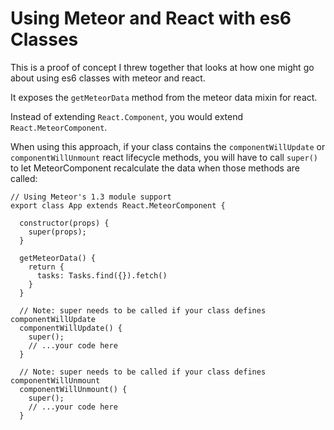 # Using Meteor and React with es6 Classes

This is a proof of concept I threw together that looks at how one might go about using es6 classes with meteor and react.

It exposes the `getMeteorData` method from the meteor data mixin for react.

Instead of extending `React.Component`, you would extend `React.MeteorComponent`.

When using this approach, if your class contains the `componentWillUpdate` or `componentWillUnmount` react lifecycle methods, you will have to call `super()` to let MeteorComponent recalculate the data when those methods are called:

```
// Using Meteor's 1.3 module support
export class App extends React.MeteorComponent {

  constructor(props) {
    super(props);
  }

  getMeteorData() {
    return {
      tasks: Tasks.find({}).fetch()
    }
  }

  // Note: super needs to be called if your class defines componentWillUpdate
  componentWillUpdate() {
    super();
    // ...your code here
  }

  // Note: super needs to be called if your class defines componentWillUnmount
  componentWillUnmount() {
    super();
    // ...your code here
  }

```
